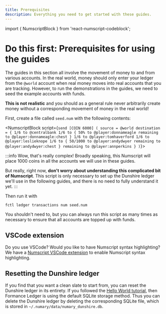 ```yaml
---
title: Prerequisites
description: Everything you need to get started with these guides.
---
```


import { NumscriptBlock } from 'react-numscript-codeblock';

# Do this first: Prerequisites for using the guides

The guides in this section all involve the movement of money to and from various accounts. In the real world, money should only enter your ledger from the `@world` account when real money moves into real accounts that you are tracking. However, to run the demonstrations in the guides, we need to seed the example accounts with funds.

**This is not realistic** and you should as a general rule never arbitrarily create money without a corresponding movement of money in the real world!

First, create a file called `seed.num` with the following contents:

<NumscriptBlock script={`send [COIN 6000] (
  source = @world
  destination = {
    1/6 to @centralbank
    1/6 to {
      50% to @player:donnameagle
      remaining to @player:donnameagle:chest
    }
    1/6 to @player:tomhaverford
    1/6 to @player:leslieknope
    1/6 to {
      50/1000 to @player:andydwyer
      remaining to @player:andydwyer:chest
    }
    remaining to @player:annperkins
  }
)`}></NumscriptBlock>



:::info Wow, that's really complex!
Broadly speaking, this Numscript will place 1000 coins in all the accounts we will use in these guides.

But really, right now, **don't worry about understanding this complicated bit of Numscript**. This script is only necessary to set up the Dunshire ledger we'll use in the following guides, and there is no need to fully understand it yet.
:::

Then run it with

```shell
fctl ledger transactions num seed.num
```

You shouldn't need to, but you can always run this script as many times as necessary to ensure that all accounts are topped up with funds.

## VSCode extension

Do you use VSCode? Would you like to have Numscript syntax highlighting? We have a [Numscript VSCode extension](https://marketplace.visualstudio.com/items?itemName=numary.numscript) to enable Numscript syntax highlighting.

## Resetting the Dunshire ledger

If you find that you want a clean slate to start from, you can reset the Dunshire ledger in its entirety. If you followed the [Hello World tutorial](/ledger/get-started/hello-world/), then Formance Ledger is using the default SQLite storage method. Thus you can delete the Dunshire ledger by deleting the corresponding SQLite file, which is stored in `~/.numary/data/numary_dunshire.db`.
